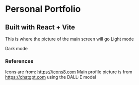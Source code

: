 # Personal Portfolio

## Built with React + Vite

This is where the picture of the main screen will go
Light mode

Dark mode

### References

Icons are from: <https://icons8.com>
Main profile picture is from <https://chatgpt.com> using the DALL-E model
